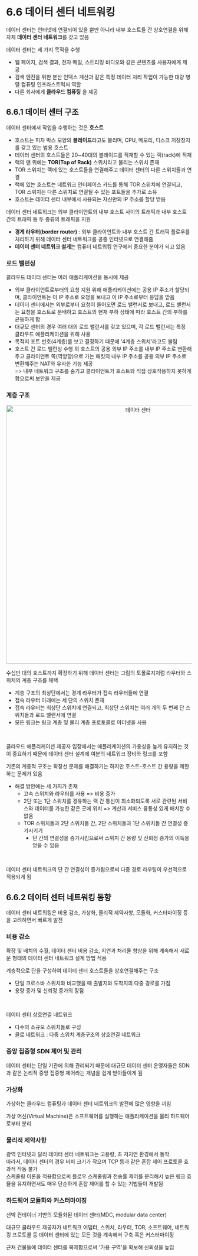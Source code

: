 # 6.6 데이터 센터 네트워킹

데이터 센터는 인터넷에 연결되어 있을 뿐만 아니라 내부 호스트들 간 상호연결을 위해 자체 **데이터 센터 네트워크**를 갖고 있음

데이터 센터는 세 가지 목적을 수행
- 웹 페이지, 검색 결과, 전자 메일, 스트리밍 비디오와 같은 콘텐츠를 사용자에게 제공
- 검색 엔진을 위한 분산 인덱스 계산과 같은 특정 데이터 처리 작업이 가능한 대량 병렬 컴퓨팅 인프라스트럭처 역할
- 다른 회사에게 **클라우드 컴퓨팅** 을 제공

## 6.6.1 데이터 센터 구조

데이터 센터에서 작업을 수행하는 것은 **호스트**
- 호스트는 피자 박스 모양의 **블레이드**라고도 불리며, CPU, 메모리, 디스크 저장창지를 갖고 있는 범용 호스트
- 데이터 센터의 호스트들은 20~40대의 블레이드를 적재할 수 있는 랙(rack)에 적재
- 랙의 맨 위에는 **TOR(Top of Rack)** 스위치라고 불리는 스위치 존재
- TOR 스위치는 랙에 있는 호스트들을 연결해주고 데이터 센터의 다른 스위치들과 연결
- 랙에 있는 호스트는 네트워크 인터페이스 카드를 통해 TOR 스위치에 연결되고, TOR 스위치는 다른 스위치로 연결될 수 있는 포트들을 추가로 소유
- 호스트는 데이터 센터 내부에서 사용되는 자신만의 IP 주소를 할당 받음

데이터 센터 네트워크는 외부 클라이언트와 내부 호스트 사이의 트래픽과 내부 호스트 간의 트래픽 등 두 종류의 트래픽을 지원
- **경계 라우터(border router)** : 외부 클라이언트와 내부 호스트 간 트래픽 플로우를 처리하기 위해 데이터 센터 네트워크를 공중 인터넷으로 연결해줌
- **데이터 센터 네트워크 설게**는 컴퓨터 네트워킹 연구에서 중요한 분야가 되고 있음

### 로드 밸런싱

클라우드 데이터 센터는 여러 애플리케이션을 동시에 제공
- 외부 클라이언트로부터의 요청 지원 위해 애플리케이션에는 공용 IP 주소가 할당되며, 클라이언트는 이 IP 주소로 요청을 보내고 이 IP 주소로부터 응답을 받음
- 데이터 센터에서는 외부로부터 요청이 들어오면 로드 밸런서로 보내고, 로드 밸런서는 요청을 호스트로 분배하고 호스트의 현재 부하 상태에 따라 호스트 간의 부하를 균등하게 함
- 대규모 센터의 경우 여러 대의 로드 밸런서를 갖고 있으며, 각 로드 밸런서는 특정 클라우드 애플리케이션을 위해 사용
- 목적지 포트 번호(4계층)를 보고 결정하기 때문에 '4계층 스위치'라고도 불림
- 호스트 간 로드 밸런싱 수행 외 호스트의 공용 외부 IP 주소를 내부 IP 주소로 변환해주고 클라이언트 쪽(역방향)으로 가는 패킷의 내부 IP 주소를 공용 외부 IP 주소로 변환해주는 NAT와 유사한 기능 제공
    <br>
    => 내부 네트워크 구조를 숨기고 클라이언트가 호스트와 직접 상호작용하지 못하게 함으로써 보안을 제공

### 계층 구조

<p align="center"><img width="700" alt="데이터 센터" src="https://user-images.githubusercontent.com/76640167/214875512-04558954-375e-44f4-89e1-71d25703126b.png">

수십만 대의 호스트까지 확장하기 위해 데이터 센터는 그림의 토폴로지처럼 라우터와 스위치의 계층 구조를 채택
- 계층 구조의 최상단에서는 경계 라우터가 접속 라우터들에 연결
- 접속 라우터 아래에는 세 단의 스위치 존재
- 접속 라우터는 최상단 스위치에 연결되고, 최상단 스위치는 여러 개의 두 번째 단 스위치들과 로드 밸런서에 연결
- 모든 링크는 링크 계층 및 물리 계층 프로토콜로 이더넷을 사용

<br>

클라우드 애플리케이션 제공자 입장에서는 애플리케이션의 가용성을 높게 유지하는 것이 중요하기 때문에 데이터 센터 설계에 여분의 네트워크 장비와 링크를 포함
<br>

기존의 계층적 구조는 확장선 문제를 해결하기는 하지만 호스트-호스트 간 용량을 제한하는 문제가 있음
- 해결 방안에는 세 가지가 존재
    - 고속 스위치와 라우터를 사용 => 비용 증가
    - 2단 또는 1단 스위치를 경유하는 랙 간 통신이 최소화되도록 서로 관련된 서비스와 데이터를 가능한 같은 곳에 위치 => 계산과 서비스 융통성 있게 배치할 수 없음
    - TOR 스위치들과 2단 스위치들 간, 2단 스위치들과 1단 스위치들 간 연결성 증가시키기
        - 단 간의 연결성을 증가시킴으로써 스위치 간 용량 및 신뢰정 증가의 이득을 얻을 수 있음

<br>

데이터 센터 네트워크의 단 간 연결성이 증가됨으로써 다중 경로 라우팅이 우선적으로 적용되게 됨

## 6.6.2 데이터 센터 네트워킹 동향

데이터 센터 네트워킹은 비용 감소, 가상화, 물리적 제약사항, 모듈화, 커스터마이징 등을 고려하면서 빠르게 발전

### 비용 감소
확장 및 배치의 수월, 데이터 센터 비용 감소, 지연과 처리율 향상을 위해 계속해서 새로운 형태의 데이터 센터 네트워크 설계 방법 적용
<br>

계층적으로 단을 구성하여 데이터 센터 호스트들을 상호연결해주는 구조
- 단일 크로스바 스위치와 비교했을 때 출발지와 도착지의 다중 경로를 가짐
- 용량 증가 및 신뢰정 증가의 장점
<br>

데이터 센터 상호연결 네트워크
- 다수의 소규모 스위치들로 구성
- 클로 네트워크 : 다중 스위치 계층구조의 상호연결 네트워크

### 중앙 집중형 SDN 제어 및 관리

데이터 센터는 단일 기관에 의해 관리되기 때문에 대규모 데이터 센터 운영자들은 SDN과 같은 논리적 중앙 집중형 제어라는 개념을 쉽게 받아들이게 됨

### 가상화

가상화는 클라우드 컴퓨팅과 데이터 센터 네트워크의 발전에 많은 영향을 끼침
<br>

가상 머신(Virtual Machine)은 소프트웨어를 실행하는 애플리케이션을 물리 하드웨어로부터 분리

### 물리적 제약사항

광역 인터넷과 달리 데이터 센터 네트워크는 고용량, 초 저지연 환경에서 동작.<br>
따라서, 데이터 센터의 경우 버퍼 크기가 작으며 TCP 등과 같은 혼잡 제어 프로토콜 효과적 작동 불가<br>
스케줄링 이론을 적용함으로써 플로우 스케줄링과 전송률 제어를 분리해서 높은 링크 효율을 유지하면서도 매우 단순하게 혼잡 제어를 할 수 있는 기법들이 개발됨

### 하드웨어 모듈화와 커스터마이징

선박 컨테이너 기반의 모듈화된 데이터 센터(MDC, modular data center)
<br>

대규모 클라우드 제공자가 네트워크 어댑터, 스위치, 라우터, TOR, 소프트웨어, 네트워킹 프로토콜 등 데이터 센터에 있는 모든 것을 계속해서 구축 혹은 커스터마이징
<br>

근처 건물들에 데이터 센터를 복제함으로써 '가용 구역'을 확보해 신뢰성을 높임
